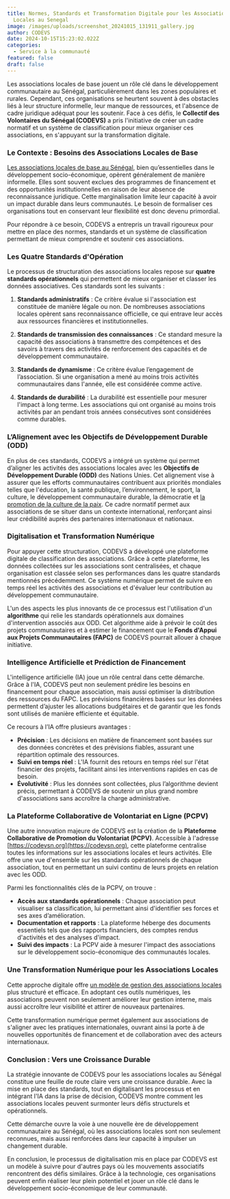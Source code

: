 ```yaml
---
title: Normes, Standards et Transformation Digitale pour les Associations
  Locales au Senegal
image: /images/uploads/screenshot_20241015_131911_gallery.jpg
author: CODEVS
date: 2024-10-15T15:23:02.022Z
categories:
  - Service à la communauté
featured: false
draft: false
---
```

Les associations locales de base jouent un rôle clé dans le développement communautaire au Sénégal, particulièrement dans les zones populaires et rurales. Cependant, ces organisations se heurtent souvent à des obstacles liés à leur structure informelle, leur manque de ressources, et l'absence de cadre juridique adéquat pour les soutenir. Face à ces défis, le **Collectif des Volontaires du Sénégal (CODEVS)** a pris l'initiative de créer un cadre normatif et un système de classification pour mieux organiser ces associations, en s'appuyant sur la transformation digitale.

### Le Contexte : Besoins des Associations Locales de Base

[Les associations locales de base au Sénégal](https://codevsn.org/associations/), bien qu’essentielles dans le développement socio-économique, opèrent généralement de manière informelle. Elles sont souvent exclues des programmes de financement et des opportunités institutionnelles en raison de leur absence de reconnaissance juridique. Cette marginalisation limite leur capacité à avoir un impact durable dans leurs communautés. Le besoin de formaliser ces organisations tout en conservant leur flexibilité est donc devenu primordial.

Pour répondre à ce besoin, CODEVS a entrepris un travail rigoureux pour mettre en place des normes, standards et un système de classification permettant de mieux comprendre et soutenir ces associations.

### Les Quatre Standards d'Opération

Le processus de structuration des associations locales repose sur **quatre standards opérationnels** qui permettent de mieux organiser et classer les données associatives. Ces standards sont les suivants :

1. **Standards administratifs** : Ce critère évalue si l'association est constituée de manière légale ou non. De nombreuses associations locales opèrent sans reconnaissance officielle, ce qui entrave leur accès aux ressources financières et institutionnelles.
   
2. **Standards de transmission des connaissances** : Ce standard mesure la capacité des associations à transmettre des compétences et des savoirs à travers des activités de renforcement des capacités et de développement communautaire.

3. **Standards de dynamisme** : Ce critère évalue l’engagement de l’association. Si une organisation a mené au moins trois activités communautaires dans l'année, elle est considérée comme active.

4. **Standards de durabilité** : La durabilité est essentielle pour mesurer l'impact à long terme. Les associations qui ont organisé au moins trois activités par an pendant trois années consécutives sont considérées comme durables.

### L’Alignement avec les Objectifs de Développement Durable (ODD)

En plus de ces standards, CODEVS a intégré un système qui permet d’aligner les activités des associations locales avec les **Objectifs de Développement Durable (ODD)** des Nations Unies. Cet alignement vise à assurer que les efforts communautaires contribuent aux priorités mondiales telles que l'éducation, la santé publique, l’environnement, le sport, la culture, le développement communautaire durable, la démocratie et [la promotion de la culture de la paix](https://codevsn.org/actualites/jeunesse-paix-et-securite-un-appel-%C3%A0-laction-pour-un-senegal-souverain-et-prospere/). Ce cadre normatif permet aux associations de se situer dans un contexte international, renforçant ainsi leur crédibilité auprès des partenaires internationaux et nationaux.

### Digitalisation et Transformation Numérique

Pour appuyer cette structuration, CODEVS a développé une plateforme digitale de classification des associations. Grâce à cette plateforme, les données collectées sur les associations sont centralisées, et chaque organisation est classée selon ses performances dans les quatre standards mentionnés précédemment. Ce système numérique permet de suivre en temps réel les activités des associations et d'évaluer leur contribution au développement communautaire.

L'un des aspects les plus innovants de ce processus est l'utilisation d'un **algorithme** qui relie les standards opérationnels aux domaines d'intervention associés aux ODD. Cet algorithme aide à prévoir le coût des projets communautaires et à estimer le financement que le **Fonds d'Appui aux Projets Communautaires (FAPC)** de CODEVS pourrait allouer à chaque initiative.

### Intelligence Artificielle et Prédiction de Financement

L'intelligence artificielle (IA) joue un rôle central dans cette démarche. Grâce à l'IA, CODEVS peut non seulement prédire les besoins en financement pour chaque association, mais aussi optimiser la distribution des ressources du FAPC. Les prévisions financières basées sur les données permettent d’ajuster les allocations budgétaires et de garantir que les fonds sont utilisés de manière efficiente et équitable.

Ce recours à l’IA offre plusieurs avantages :

- **Précision** : Les décisions en matière de financement sont basées sur des données concrètes et des prévisions fiables, assurant une répartition optimale des ressources.
- **Suivi en temps réel** : L'IA fournit des retours en temps réel sur l'état financier des projets, facilitant ainsi les interventions rapides en cas de besoin.
- **Évolutivité** : Plus les données sont collectées, plus l’algorithme devient précis, permettant à CODEVS de soutenir un plus grand nombre d'associations sans accroître la charge administrative.

### La Plateforme Collaborative de Volontariat en Ligne (PCPV)

Une autre innovation majeure de CODEVS est la création de la **Plateforme Collaborative de Promotion du Volontariat (PCPV)**. Accessible à l'adresse [https://codevsn.org](https://codevsn.org), cette plateforme centralise toutes les informations sur les associations locales et leurs activités. Elle offre une vue d'ensemble sur les standards opérationnels de chaque association, tout en permettant un suivi continu de leurs projets en relation avec les ODD.

Parmi les fonctionnalités clés de la PCPV, on trouve :

- **Accès aux standards opérationnels** : Chaque association peut visualiser sa classification, lui permettant ainsi d'identifier ses forces et ses axes d’amélioration.
- **Documentation et rapports** : La plateforme héberge des documents essentiels tels que des rapports financiers, des comptes rendus d'activités et des analyses d'impact.
- **Suivi des impacts** : La PCPV aide à mesurer l'impact des associations sur le développement socio-économique des communautés locales.

### Une Transformation Numérique pour les Associations Locales

Cette approche digitale offre [un modèle de gestion des associations locales](https://codevsn.org/publications/proces-verbal-assemblee-generale-2023/) plus structuré et efficace. En adoptant ces outils numériques, les associations peuvent non seulement améliorer leur gestion interne, mais aussi accroître leur visibilité et attirer de nouveaux partenaires.

Cette transformation numérique permet également aux associations de s'aligner avec les pratiques internationales, ouvrant ainsi la porte à de nouvelles opportunités de financement et de collaboration avec des acteurs internationaux.

### Conclusion : Vers une Croissance Durable

La stratégie innovante de CODEVS pour les associations locales au Sénégal constitue une feuille de route claire vers une croissance durable. Avec la mise en place des standards, tout en digitalisant les processus et en intégrant l'IA dans la prise de décision, CODEVS montre comment les associations locales peuvent surmonter leurs défis structurels et opérationnels.

Cette démarche ouvre la voie à une nouvelle ère de développement communautaire au Sénégal, où les associations locales sont non seulement reconnues, mais aussi renforcées dans leur capacité à impulser un changement durable.

En conclusion, le processus de digitalisation mis en place par CODEVS est un modèle à suivre pour d'autres pays où les mouvements associatifs rencontrent des défis similaires. Grâce à la technologie, ces organisations peuvent enfin réaliser leur plein potentiel et jouer un rôle clé dans le développement socio-économique de leur communauté.